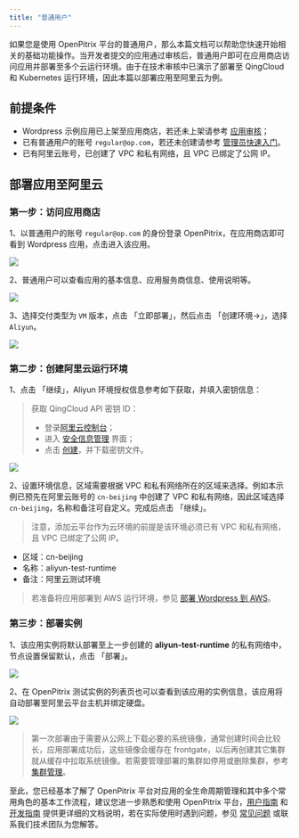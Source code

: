 ```yaml
---
title: "普通用户"
---
```


如果您是使用 OpenPitrix 平台的普通用户，那么本篇文档可以帮助您快速开始相关的基础功能操作。当开发者提交的应用通过审核后，普通用户即可在应用商店访问应用并部署至多个云运行环境。由于在技术审核中已演示了部署至 QingCloud 和 Kubernetes 运行环境，因此本篇以部署应用至阿里云为例。

## 前提条件

- Wordpress 示例应用已上架至应用商店，若还未上架请参考 [应用审核](../quick-start/app-review)；
- 已有普通用户的账号 `regular@op.com`，若还未创建请参考 [管理员快速入门](../quick-start/admin-quick-start)。
- 已有阿里云账号，已创建了 VPC 和私有网络，且 VPC 已绑定了公网 IP。

## 部署应用至阿里云

### 第一步：访问应用商店

1、以普通用户的账号 `regular@op.com` 的身份登录 OpenPitrix，在应用商店即可看到 Wordpress 应用，点击进入该应用。

![](https://pek3b.qingstor.com/kubesphere-docs/png/20190618083644.png)

2、普通用户可以查看应用的基本信息、应用服务商信息、使用说明等。

![](https://pek3b.qingstor.com/kubesphere-docs/png/20190618083818.png)

3、选择交付类型为 `VM` 版本，点击 「立即部署」，然后点击 「创建环境→」，选择 `Aliyun`。

![](https://pek3b.qingstor.com/kubesphere-docs/png/20190618084054.png)

### 第二步：创建阿里云运行环境

1、点击 「继续」，Aliyun 环境授权信息参考如下获取，并填入密钥信息：

> 获取 QingCloud API 密钥 ID：
> - 登录[阿里云控制台](https://home.console.aliyun.com/)；
> - 进入 [安全信息管理](https://usercenter.console.aliyun.com/#/manage/ak/) 界面；
> - 点击 [创建](https://usercenter.console.aliyun.com/#/manage/ak/)，并下载密钥文件。

![](https://pek3b.qingstor.com/kubesphere-docs/png/20190618084603.png)

2、设置环境信息，区域需要根据 VPC 和私有网络所在的区域来选择。例如本示例已预先在阿里云账号的 `cn-beijing` 中创建了 VPC 和私有网络，因此区域选择 `cn-beijing`，名称和备注可自定义。完成后点击 「继续」。

> 注意，添加云平台作为云环境的前提是该环境必须已有 VPC 和私有网络，且 VPC 已绑定了公网 IP。


- 区域：cn-beijing
- 名称：aliyun-test-runtime
- 备注：阿里云测试环境

> 若准备将应用部署到 AWS 运行环境，参见 [部署 Wordpress 到 AWS](../user-guide/deploying-app-on-aws.md)。

### 第三步：部署实例

1、该应用实例将默认部署至上一步创建的 **aliyun-test-runtime** 的私有网络中，节点设置保留默认，点击 「部署」。

![](https://pek3b.qingstor.com/kubesphere-docs/png/20190618085111.png)

2、在 OpenPitrix 测试实例的列表页也可以查看到该应用的实例信息，该应用将自动部署至阿里云平台主机并绑定硬盘。

![](https://pek3b.qingstor.com/kubesphere-docs/png/20190618091259.png)


> 第一次部署由于需要从公网上下载必要的系统镜像，通常创建时间会比较长，应用部署成功后，这些镜像会缓存在 frontgate，以后再创建其它集群就从缓存中拉取系统镜像。若需要管理部署的集群如停用或删除集群，参考 [集群管理](../../user-guide/cluster-management)。



至此，您已经基本了解了 OpenPitrix 平台对应用的全生命周期管理和其中多个常用角色的基本工作流程，建议您进一步熟悉和使用 OpenPitrix 平台，[用户指南](../user-guide/introduction) 和 [开发指南](../developer-guide/introduction) 提供更详细的文档说明，若在实际使用时遇到问题，参见 [常见问题](../faq) 或联系我们技术团队为您解答。